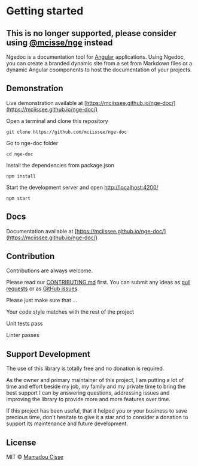 # Getting started

## **This is no longer supported, please consider using [@mcisse/nge](https://github.com/mciissee/nge) instead**

Ngedoc is a documentation tool for [Angular](https://angular.io) applications.
Using Ngedoc, you can create a branded dynamic site from a set from Markdown files or a dynamic Angular coomponents to host the documentation of your projects.

## Demonstration

Live demonstration available at [https://mciissee.github.io/nge-doc/](https://mciissee.github.io/nge-doc/)

Open a terminal and clone this repository

```shell
git clone https://github.com/mciissee/nge-doc
```

Go to nge-doc folder

```shell
cd nge-doc
```

Install the dependencies from package.json

```shell
npm install
```

Start the development server and open [http://localhost:4200/](http://localhost:4200/)

```shell
npm start
```

## Docs

Documentation available at [https://mciissee.github.io/nge-doc/](https://mciissee.github.io/nge-doc/)

## Contribution

Contributions are always welcome. <br/>

Please read our [CONTRIBUTING.md](https://github.com/mciissee/nge-doc/blob/master/CONTRIBUTING.md) first. You can submit any ideas as [pull requests](https://github.com/mciissee/nge-doc/pulls) or as [GitHub issues](https://github.com/mciissee/nge-doc/issues).

Please just make sure that ...

Your code style matches with the rest of the project

Unit tests pass

Linter passes

## Support Development

The use of this library is totally free and no donation is required.

As the owner and primary maintainer of this project, I am putting a lot of time and effort beside my job, my family and my private time to bring the best support I can by answering questions, addressing issues and improving the library to provide more and more features over time.

If this project has been useful, that it helped you or your business to save precious time, don't hesitate to give it a star and to consider a donation to support its maintenance and future development.

## License

MIT © [Mamadou Cisse](https://github.com/mciissee)
